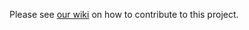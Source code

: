 Please see [our wiki](https://github.com/microsoft/vscode-black/wiki) on how to contribute to this project.
